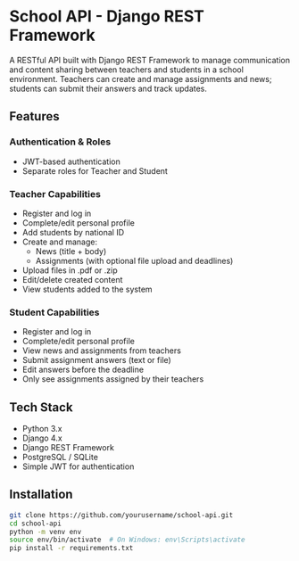 # School API - Django REST Framework

A RESTful API built with Django REST Framework to manage communication and content sharing between teachers and students in a school environment. Teachers can create and manage assignments and news; students can submit their answers and track updates.

## Features

### Authentication & Roles
- JWT-based authentication
- Separate roles for Teacher and Student

### Teacher Capabilities
- Register and log in
- Complete/edit personal profile
- Add students by national ID
- Create and manage:
  - News (title + body)
  - Assignments (with optional file upload and deadlines)
- Upload files in .pdf or .zip
- Edit/delete created content
- View students added to the system

### Student Capabilities
- Register and log in
- Complete/edit personal profile
- View news and assignments from teachers
- Submit assignment answers (text or file)
- Edit answers before the deadline
- Only see assignments assigned by their teachers

## Tech Stack

- Python 3.x  
- Django 4.x  
- Django REST Framework  
- PostgreSQL / SQLite  
- Simple JWT for authentication

## Installation

```bash
git clone https://github.com/yourusername/school-api.git
cd school-api
python -m venv env
source env/bin/activate  # On Windows: env\Scripts\activate
pip install -r requirements.txt
